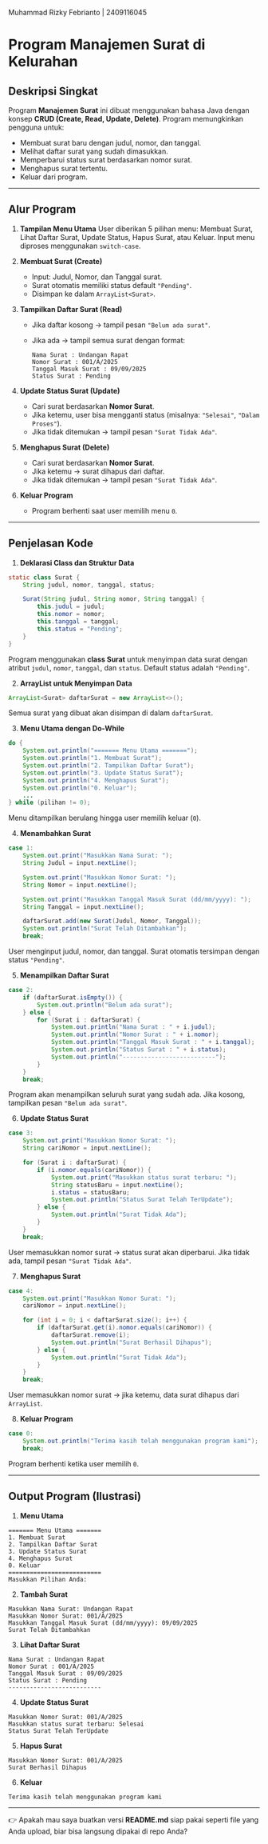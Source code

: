 Muhammad Rizky Febrianto | 2409116045
#  Program Manajemen Surat di Kelurahan

## Deskripsi Singkat

Program **Manajemen Surat** ini dibuat menggunakan bahasa Java dengan konsep **CRUD (Create, Read, Update, Delete)**.
Program memungkinkan pengguna untuk:

* Membuat surat baru dengan judul, nomor, dan tanggal.
* Melihat daftar surat yang sudah dimasukkan.
* Memperbarui status surat berdasarkan nomor surat.
* Menghapus surat tertentu.
* Keluar dari program.

---

## Alur Program

1. **Tampilan Menu Utama**
   User diberikan 5 pilihan menu: Membuat Surat, Lihat Daftar Surat, Update Status, Hapus Surat, atau Keluar.
   Input menu diproses menggunakan `switch-case`.

2. **Membuat Surat (Create)**

   * Input: Judul, Nomor, dan Tanggal surat.
   * Surat otomatis memiliki status default `"Pending"`.
   * Disimpan ke dalam `ArrayList<Surat>`.

3. **Tampilkan Daftar Surat (Read)**

   * Jika daftar kosong → tampil pesan `"Belum ada surat"`.
   * Jika ada → tampil semua surat dengan format:

     ```
     Nama Surat : Undangan Rapat
     Nomor Surat : 001/A/2025
     Tanggal Masuk Surat : 09/09/2025
     Status Surat : Pending
     ```

4. **Update Status Surat (Update)**

   * Cari surat berdasarkan **Nomor Surat**.
   * Jika ketemu, user bisa mengganti status (misalnya: `"Selesai"`, `"Dalam Proses"`).
   * Jika tidak ditemukan → tampil pesan `"Surat Tidak Ada"`.

5. **Menghapus Surat (Delete)**

   * Cari surat berdasarkan **Nomor Surat**.
   * Jika ketemu → surat dihapus dari daftar.
   * Jika tidak ditemukan → tampil pesan `"Surat Tidak Ada"`.

6. **Keluar Program**

   * Program berhenti saat user memilih menu `0`.

---

## Penjelasan Kode

1. **Deklarasi Class dan Struktur Data**

```java
static class Surat {
    String judul, nomor, tanggal, status;

    Surat(String judul, String nomor, String tanggal) {
        this.judul = judul;
        this.nomor = nomor;
        this.tanggal = tanggal;
        this.status = "Pending";
    }
}
```

Program menggunakan **class Surat** untuk menyimpan data surat dengan atribut `judul`, `nomor`, `tanggal`, dan `status`. Default status adalah `"Pending"`.

2. **ArrayList untuk Menyimpan Data**

```java
ArrayList<Surat> daftarSurat = new ArrayList<>();
```

Semua surat yang dibuat akan disimpan di dalam `daftarSurat`.

3. **Menu Utama dengan Do-While**

```java
do {
    System.out.println("======= Menu Utama =======");
    System.out.println("1. Membuat Surat");
    System.out.println("2. Tampilkan Daftar Surat");
    System.out.println("3. Update Status Surat");
    System.out.println("4. Menghapus Surat");
    System.out.println("0. Keluar");
    ...
} while (pilihan != 0);
```

Menu ditampilkan berulang hingga user memilih keluar (`0`).

4. **Menambahkan Surat**

```java
case 1:
    System.out.print("Masukkan Nama Surat: ");
    String Judul = input.nextLine();

    System.out.print("Masukkan Nomor Surat: ");
    String Nomor = input.nextLine();

    System.out.print("Masukkan Tanggal Masuk Surat (dd/mm/yyyy): ");
    String Tanggal = input.nextLine();

    daftarSurat.add(new Surat(Judul, Nomor, Tanggal));
    System.out.println("Surat Telah Ditambahkan");
    break;
```

User menginput judul, nomor, dan tanggal. Surat otomatis tersimpan dengan status `"Pending"`.

5. **Menampilkan Daftar Surat**

```java
case 2:
    if (daftarSurat.isEmpty()) {
        System.out.println("Belum ada surat");
    } else {
        for (Surat i : daftarSurat) {
            System.out.println("Nama Surat : " + i.judul);
            System.out.println("Nomor Surat : " + i.nomor);
            System.out.println("Tanggal Masuk Surat : " + i.tanggal);
            System.out.println("Status Surat : " + i.status);
            System.out.println("--------------------------");
        }
    }
    break;
```

Program akan menampilkan seluruh surat yang sudah ada. Jika kosong, tampilkan pesan `"Belum ada surat"`.

6. **Update Status Surat**

```java
case 3:
    System.out.print("Masukkan Nomor Surat: ");
    String cariNomor = input.nextLine();

    for (Surat i : daftarSurat) {
        if (i.nomor.equals(cariNomor)) {
            System.out.print("Masukkan status surat terbaru: ");
            String statusBaru = input.nextLine();
            i.status = statusBaru;
            System.out.println("Status Surat Telah TerUpdate");
        } else {
            System.out.println("Surat Tidak Ada");
        }
    }
    break;
```

User memasukkan nomor surat → status surat akan diperbarui. Jika tidak ada, tampil pesan `"Surat Tidak Ada"`.

7. **Menghapus Surat**

```java
case 4:
    System.out.print("Masukkan Nomor Surat: ");
    cariNomor = input.nextLine();

    for (int i = 0; i < daftarSurat.size(); i++) {
        if (daftarSurat.get(i).nomor.equals(cariNomor)) {
            daftarSurat.remove(i);
            System.out.println("Surat Berhasil Dihapus");
        } else {
            System.out.println("Surat Tidak Ada");
        }
    }
    break;
```

User memasukkan nomor surat → jika ketemu, data surat dihapus dari `ArrayList`.

8. **Keluar Program**

```java
case 0:
    System.out.println("Terima kasih telah menggunakan program kami");
    break;
```

Program berhenti ketika user memilih `0`.

---

## Output Program (Ilustrasi)

1. **Menu Utama**

```
======= Menu Utama =======
1. Membuat Surat
2. Tampilkan Daftar Surat
3. Update Status Surat
4. Menghapus Surat
0. Keluar
==========================
Masukkan Pilihan Anda:
```

2. **Tambah Surat**

```
Masukkan Nama Surat: Undangan Rapat
Masukkan Nomor Surat: 001/A/2025
Masukkan Tanggal Masuk Surat (dd/mm/yyyy): 09/09/2025
Surat Telah Ditambahkan
```

3. **Lihat Daftar Surat**

```
Nama Surat : Undangan Rapat
Nomor Surat : 001/A/2025
Tanggal Masuk Surat : 09/09/2025
Status Surat : Pending
--------------------------
```

4. **Update Status Surat**

```
Masukkan Nomor Surat: 001/A/2025
Masukkan status surat terbaru: Selesai
Status Surat Telah TerUpdate
```

5. **Hapus Surat**

```
Masukkan Nomor Surat: 001/A/2025
Surat Berhasil Dihapus
```

6. **Keluar**

```
Terima kasih telah menggunakan program kami
```

---

👉 Apakah mau saya buatkan versi **README.md** siap pakai seperti file yang Anda upload, biar bisa langsung dipakai di repo Anda?
